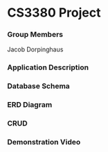 # CS3380 Project
### Group Members
Jacob Dorpinghaus

### Application Description

### Database Schema

### ERD Diagram

### CRUD

### Demonstration Video